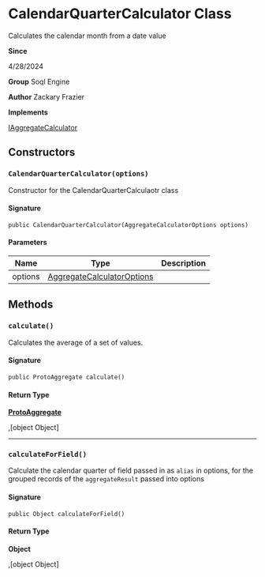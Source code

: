 # CalendarQuarterCalculator Class

Calculates the calendar month from a date value

**Since** 

4/28/2024

**Group** Soql Engine

**Author** Zackary Frazier

**Implements**

[IAggregateCalculator](IAggregateCalculator.md)

## Constructors
### `CalendarQuarterCalculator(options)`

Constructor for the CalendarQuarterCalculaotr class

#### Signature
```apex
public CalendarQuarterCalculator(AggregateCalculatorOptions options)
```

#### Parameters
| Name | Type | Description |
|------|------|-------------|
| options | [AggregateCalculatorOptions](AggregateCalculatorOptions.md) |  |

## Methods
### `calculate()`

Calculates the average of a set of values.

#### Signature
```apex
public ProtoAggregate calculate()
```

#### Return Type
**[ProtoAggregate](../utilities/ProtoAggregate.md)**

,[object Object]

---

### `calculateForField()`

Calculate the calendar quarter of field passed in as `alias` in options, 
for the grouped records of the `aggregateResult` passed into options

#### Signature
```apex
public Object calculateForField()
```

#### Return Type
**Object**

,[object Object]